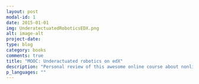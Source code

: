 ```yaml
---
layout: post
modal-id: 1
date: 2015-01-01
img: UnderatectuatedRoboticsEDX.png
alt: image-alt
project-date:
type: blog
category: books
comments: true
title: "MOOC: Underactuated robotics on edX"
description: "Personal review of this awesome online course about nonlinear systems, optimal control and motion planning"
p_languages: ""
---
```

